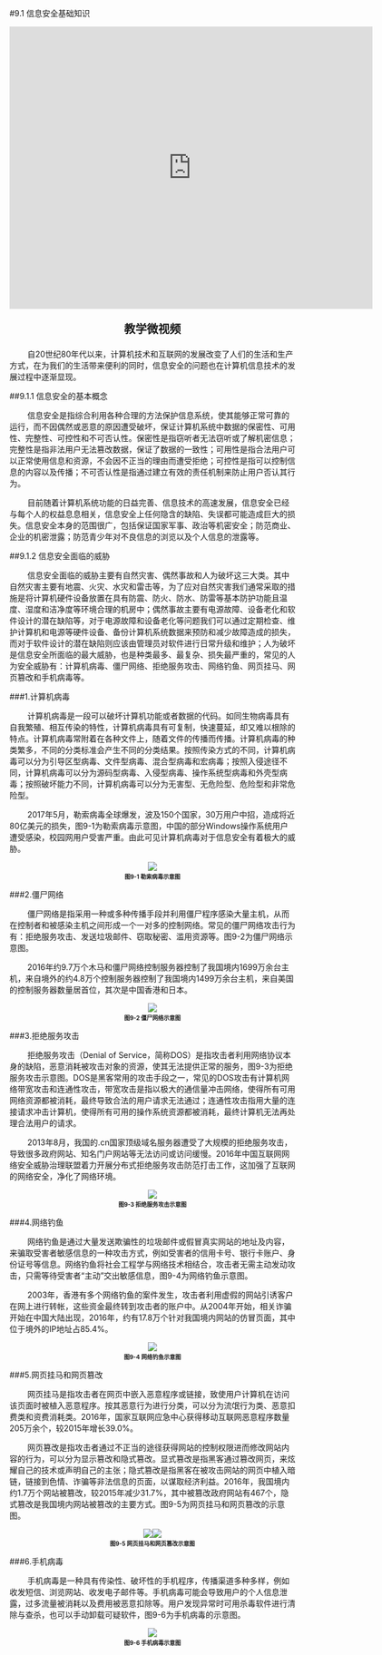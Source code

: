 #9.1 信息安全基础知识

<div align="center"><iframe frameborder="0" width="640" height="498" src="https://v.qq.com/txp/iframe/player.html?vid=r0875c98q1y" allowFullScreen="true"></iframe></div>
<div align="center"><p style="font-size:20px; font-weight:bold">教学微视频</p></div>

&nbsp;&nbsp;&nbsp;&nbsp;&nbsp;&nbsp;&nbsp;&nbsp;自20世纪80年代以来，计算机技术和互联网的发展改变了人们的生活和生产方式，在为我们的生活带来便利的同时，信息安全的问题也在计算机信息技术的发展过程中逐渐显现。

##9.1.1 信息安全的基本概念

&nbsp;&nbsp;&nbsp;&nbsp;&nbsp;&nbsp;&nbsp;&nbsp;信息安全是指综合利用各种合理的方法保护信息系统，使其能够正常可靠的运行，而不因偶然或恶意的原因遭受破坏，保证计算机系统中数据的保密性、可用性、完整性、可控性和不可否认性。保密性是指窃听者无法窃听或了解机密信息；完整性是指非法用户无法篡改数据，保证了数据的一致性；可用性是指合法用户可以正常使用信息和资源，不会因不正当的理由而遭受拒绝；可控性是指可以控制信息的内容以及传播；不可否认性是指通过建立有效的责任机制来防止用户否认其行为。

&nbsp;&nbsp;&nbsp;&nbsp;&nbsp;&nbsp;&nbsp;&nbsp;目前随着计算机系统功能的日益完善、信息技术的高速发展，信息安全已经与每个人的权益息息相关，信息安全上任何隐含的缺陷、失误都可能造成巨大的损失。信息安全本身的范围很广，包括保证国家军事、政治等机密安全；防范商业、企业的机密泄露；防范青少年对不良信息的浏览以及个人信息的泄露等。

##9.1.2 信息安全面临的威胁

&nbsp;&nbsp;&nbsp;&nbsp;&nbsp;&nbsp;&nbsp;&nbsp;信息安全面临的威胁主要有自然灾害、偶然事故和人为破坏这三大类。其中自然灾害主要有地震、火灾、水灾和雷击等，为了应对自然灾害我们通常采取的措施是将计算机硬件设备放置在具有防震、防火、防水、防雷等基本防护功能且温度、湿度和洁净度等环境合理的机房中；偶然事故主要有电源故障、设备老化和软件设计的潜在缺陷等，对于电源故障和设备老化等问题我们可以通过定期检查、维护计算机和电源等硬件设备、备份计算机系统数据来预防和减少故障造成的损失，而对于软件设计的潜在缺陷则应该由管理员对软件进行日常升级和维护；人为破坏是信息安全所面临的最大威胁，也是种类最多、最复杂、损失最严重的，常见的人为安全威胁有：计算机病毒、僵尸网络、拒绝服务攻击、网络钓鱼、网页挂马、网页篡改和手机病毒等。

###1.计算机病毒

&nbsp;&nbsp;&nbsp;&nbsp;&nbsp;&nbsp;&nbsp;&nbsp;计算机病毒是一段可以破坏计算机功能或者数据的代码。如同生物病毒具有自我繁殖、相互传染的特性，计算机病毒具有可复制，快速蔓延，却又难以根除的特点。计算机病毒常附着在各种文件上，随着文件的传播而传播。计算机病毒的种类繁多，不同的分类标准会产生不同的分类结果。按照传染方式的不同，计算机病毒可以分为引导区型病毒、文件型病毒、混合型病毒和宏病毒；按照入侵途径不同，计算机病毒可以分为源码型病毒、入侵型病毒、操作系统型病毒和外壳型病毒；按照破坏能力不同，计算机病毒可以分为无害型、无危险型、危险型和非常危险型。

&nbsp;&nbsp;&nbsp;&nbsp;&nbsp;&nbsp;&nbsp;&nbsp;2017年5月，勒索病毒全球爆发，波及150个国家，30万用户中招，造成将近80亿美元的损失，图9-1为勒索病毒示意图，中国的部分Windows操作系统用户遭受感染，校园网用户受害严重。由此可见计算机病毒对于信息安全有着极大的威胁。

<div align="center"><img src="/images/9-1.jpg"><p style="text-align:center; font-size:10px; margin-top:2px; font-weight:bold">图9-1 勒索病毒示意图</p></div> 

###2.僵尸网络

&nbsp;&nbsp;&nbsp;&nbsp;&nbsp;&nbsp;&nbsp;&nbsp;僵尸网络是指采用一种或多种传播手段并利用僵尸程序感染大量主机，从而在控制者和被感染主机之间形成一个一对多的控制网络。常见的僵尸网络攻击行为有：拒绝服务攻击、发送垃圾邮件、窃取秘密、滥用资源等。图9-2为僵尸网络示意图。

&nbsp;&nbsp;&nbsp;&nbsp;&nbsp;&nbsp;&nbsp;&nbsp;2016年约9.7万个木马和僵尸网络控制服务器控制了我国境内1699万余台主机，来自境外的约4.8万个控制服务器控制了我国境内1499万余台主机，来自美国的控制服务器数量居首位，其次是中国香港和日本。

<div align="center"><img src="/images/9-2.png"><p style="text-align:center; font-size:10px; margin-top:2px; font-weight:bold">图9-2 僵尸网络示意图</p></div>  

###3.拒绝服务攻击

&nbsp;&nbsp;&nbsp;&nbsp;&nbsp;&nbsp;&nbsp;&nbsp;拒绝服务攻击（Denial of Service，简称DOS）是指攻击者利用网络协议本身的缺陷，恶意消耗被攻击对象的资源，使其无法提供正常的服务，图9-3为拒绝服务攻击示意图。DOS是黑客常用的攻击手段之一，常见的DOS攻击有计算机网络带宽攻击和连通性攻击，带宽攻击是指以极大的通信量冲击网络，使得所有可用网络资源都被消耗，最终导致合法的用户请求无法通过；连通性攻击指用大量的连接请求冲击计算机，使得所有可用的操作系统资源都被消耗，最终计算机无法再处理合法用户的请求。

&nbsp;&nbsp;&nbsp;&nbsp;&nbsp;&nbsp;&nbsp;&nbsp;2013年8月，我国的.cn国家顶级域名服务器遭受了大规模的拒绝服务攻击，导致很多政府网站、知名门户网站等无法访问或访问缓慢。2016年中国互联网网络安全威胁治理联盟着力开展分布式拒绝服务攻击防范打击工作，这加强了互联网的网络安全，净化了网络环境。

<div align="center"><img src="/images/9-3.jpg"><p style="text-align:center; font-size:10px; margin-top:2px; font-weight:bold">图9-3 拒绝服务攻击示意图</p></div> 

###4.网络钓鱼

&nbsp;&nbsp;&nbsp;&nbsp;&nbsp;&nbsp;&nbsp;&nbsp;网络钓鱼是通过大量发送欺骗性的垃圾邮件或假冒真实网站的地址及内容，来骗取受害者敏感信息的一种攻击方式，例如受害者的信用卡号、银行卡账户、身份证号等信息。网络钓鱼将社会工程学与网络技术相结合，攻击者无需主动发动攻击，只需等待受害者“主动”交出敏感信息，图9-4为网络钓鱼示意图。

&nbsp;&nbsp;&nbsp;&nbsp;&nbsp;&nbsp;&nbsp;&nbsp;2003年，香港有多个网络钓鱼的案件发生，攻击者利用虚假的网站引诱客户在网上进行转帐，这些资金最终转到攻击者的账户中。从2004年开始，相关诈骗开始在中国大陆出现，2016年，约有17.8万个针对我国境内网站的仿冒页面，其中位于境外的IP地址占85.4%。

<div align="center"><img src="/images/9-4.png"><p style="text-align:center; font-size:10px; margin-top:2px; font-weight:bold">图9-4 网络钓鱼示意图</p></div> 

###5.网页挂马和网页篡改

&nbsp;&nbsp;&nbsp;&nbsp;&nbsp;&nbsp;&nbsp;&nbsp;网页挂马是指攻击者在网页中嵌入恶意程序或链接，致使用户计算机在访问该页面时被植入恶意程序。按其恶意行为进行分类，可以分为流氓行为类、恶意扣费类和资费消耗类。2016年，国家互联网应急中心获得移动互联网恶意程序数量205万余个，较2015年增长39.0%。

&nbsp;&nbsp;&nbsp;&nbsp;&nbsp;&nbsp;&nbsp;&nbsp;网页篡改是指攻击者通过不正当的途径获得网站的控制权限进而修改网站内容的行为，可以分为显示篡改和隐式篡改。显式篡改是指黑客通过篡改网页，来炫耀自己的技术或声明自己的主张；隐式篡改是指黑客在被攻击网站的网页中植入暗链，链接到色情、诈骗等非法信息的页面，以谋取经济利益。2016年，我国境内约1.7万个网站被篡改，较2015年减少31.7%，其中被篡改政府网站有467个，隐式篡改是我国境内网站被篡改的主要方式。图9-5为网页挂马和网页篡改的示意图。
  
<div align="center"><img src="/images/9-5-1.png"><img src="/images/9-5-2.png"><p style="text-align:center; font-size:10px; margin-top:2px; font-weight:bold">图9-5 网页挂马和网页篡改示意图</p></div> 

###6.手机病毒

&nbsp;&nbsp;&nbsp;&nbsp;&nbsp;&nbsp;&nbsp;&nbsp;手机病毒是一种具有传染性、破坏性的手机程序，传播渠道多种多样，例如收发短信、浏览网站、收发电子邮件等。手机病毒可能会导致用户的个人信息泄露，过多流量被消耗以及费用被恶意扣除等。用户发现异常时可用杀毒软件进行清除与查杀，也可以手动卸载可疑软件，图9-6为手机病毒的示意图。

<div align="center"><img src="/images/9-6.png"><p style="text-align:center; font-size:10px; margin-top:2px; font-weight:bold">图9-6 手机病毒示意图</p></div>
